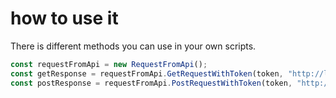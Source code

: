 # how to use it
There is different methods you can use in your own scripts.

```typescript
const requestFromApi = new RequestFromApi();
const getResponse = requestFromApi.GetRequestWithToken(token, "http://localhost:3000/");
const postResponse = requestFromApi.PostRequestWithToken(token, "http://localhost:3000/", {param1, param2, ...});
```
